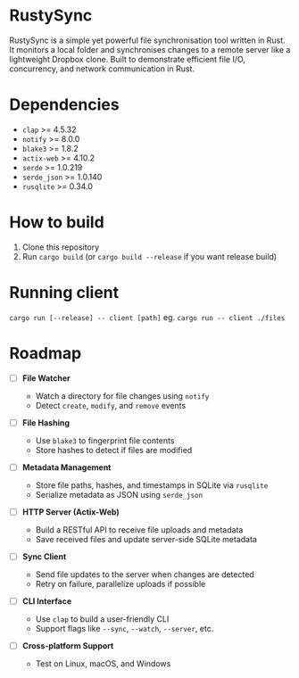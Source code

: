 # RustySync
RustySync is a simple yet powerful file synchronisation tool written in Rust. 
It monitors a local folder and synchronises changes to a remote server like a lightweight Dropbox clone. 
Built to demonstrate efficient file I/O, concurrency, and network communication in Rust.

# Dependencies
- `clap` >= 4.5.32
- `notify` >= 8.0.0
- `blake3` >= 1.8.2
- `actix-web` >= 4.10.2
- `serde` >= 1.0.219
- `serde_json` >= 1.0.140
- `rusqlite` >= 0.34.0

# How to build
1. Clone this repository
2. Run `cargo build` (or `cargo build --release` if you want release build)

# Running client
`cargo run [--release] -- client [path]` eg. `cargo run -- client ./files`

# Roadmap
- [ ] **File Watcher**
  - Watch a directory for file changes using `notify`
  - Detect `create`, `modify`, and `remove` events

- [ ] **File Hashing**
  - Use `blake3` to fingerprint file contents
  - Store hashes to detect if files are modified

- [ ] **Metadata Management**
  - Store file paths, hashes, and timestamps in SQLite via `rusqlite`
  - Serialize metadata as JSON using `serde_json`

- [ ] **HTTP Server (Actix-Web)**
  - Build a RESTful API to receive file uploads and metadata
  - Save received files and update server-side SQLite metadata

- [ ] **Sync Client**
  - Send file updates to the server when changes are detected
  - Retry on failure, parallelize uploads if possible

- [ ] **CLI Interface**
  - Use `clap` to build a user-friendly CLI
  - Support flags like `--sync`, `--watch`, `--server`, etc.
     
- [ ] **Cross-platform Support**
  - Test on Linux, macOS, and Windows

